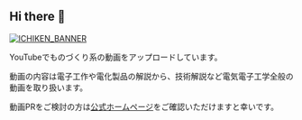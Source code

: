 ## Hi there 👋

[![ICHIKEN_BANNER](https://yt3.googleusercontent.com/f6-BMaVlHZ1VftsGiDfbq5mWuI_ioV4j2WX3hkVElfyl3N0Ak0E-Omb_XGkPR29O0ThHpzLN8sg=w1707-fcrop64=1,00005a57ffffa5a8-k-c0xffffffff-no-nd-rj)](https://www.youtube.com/@ICHIKEN1)

YouTubeでものづくり系の動画をアップロードしています。

動画の内容は電子工作や電化製品の解説から、技術解説など電気電子工学全般の動画を取り扱います。

動画PRをご検討の方は[公式ホームページ](https://ichiken-engineering.com/ichiken-youtube-ad/)をご確認いただけますと幸いです。